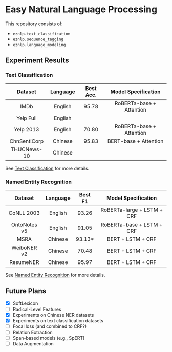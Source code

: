 # Easy Natural Language Processing

This repository consists of:
* `eznlp.text_classification`
* `eznlp.sequence_tagging`
* `eznlp.language_modeling`


## Experiment Results

### Text Classification 
| Dataset      | Language | Best Acc. | Model Specification |
|:------------:|:--------:|:---------:|:-------------------:|
| IMDb         | English  | 95.78     | RoBERTa-base + Attention |
| Yelp Full    | English  |
| Yelp 2013    | English  | 70.80     | RoBERTa-base + Attention |
| ChnSentiCorp | Chinese  | 95.83     | BERT-base + Attention    |
| THUCNews-10  | Chinese  | 

See [Text Classification](docs/text_classification.md) for more details. 


### Named Entity Recognition
| Dataset      | Language | Best F1 | Model Specification |
|:------------:|:--------:|:-------:|:-------------------:|
| CoNLL 2003   | English  | 93.26   | RoBERTa-large + LSTM + CRF |
| OntoNotes v5 | English  | 91.05   | RoBERTa-base + LSTM + CRF  |
| MSRA         | Chinese  | 93.13*  | BERT + LSTM + CRF          |
| WeiboNER v2  | Chinese  | 70.48   | BERT + LSTM + CRF          |
| ResumeNER    | Chinese  | 95.97   | BERT + LSTM + CRF          |

See [Named Entity Recognition](docs/entity_recognition.md) for more details. 


## Future Plans
- [x] SoftLexicon
- [ ] Radical-Level Features
- [x] Experiments on Chinese NER datasets
- [x] Experiments on text classification datasets
- [ ] Focal loss (and combined to CRF?)
- [ ] Relation Extraction
- [ ] Span-based models (e.g., SpERT)
- [ ] Data Augmentation
